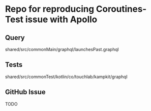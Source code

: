 # Repo for reproducing Coroutines-Test issue with Apollo

## Query
shared/src/commonMain/graphql/launchesPast.graphql

## Tests
shared/src/commonTest/kotlin/co/touchlab/kampkit/graphql

## GitHub Issue
TODO